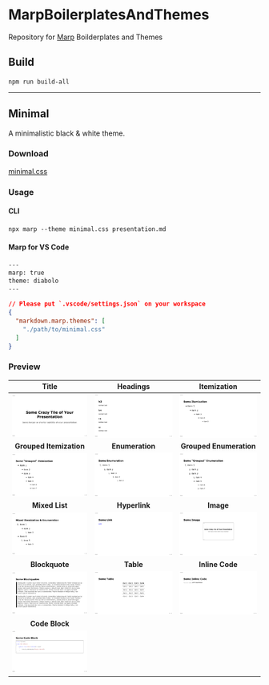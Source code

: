 # MarpBoilerplatesAndThemes
Repository for [Marp](https://marp.app) Boilderplates and Themes

##  Build

```
npm run build-all
```

---

## Minimal

A minimalistic black & white theme.

### Download

[minimal.css](./themes/minimal.css)

### Usage

#### CLI

```
npx marp --theme minimal.css presentation.md
```

#### Marp for VS Code

```
---
marp: true
theme: diabolo
---
```

```json
// Please put `.vscode/settings.json` on your workspace
{
  "markdown.marp.themes": [
    "./path/to/minimal.css"
  ]
}
```

### Preview

|**Title**|**Headings**|**Itemization**|
|:-:|:-:|:-:|
|<img src="./previews/minimal/png/slides.001.png" width="200"/>|<img src="./previews/minimal/png/slides.002.png" width="200"/>|<img src="./previews/minimal/png/slides.003.png" width="200"/>|
|**Grouped Itemization**|**Enumeration**|**Grouped Enumeration**|
|<img src="./previews/minimal/png/slides.004.png" width="200"/>|<img src="./previews/minimal/png/slides.005.png" width="200"/>|<img src="./previews/minimal/png/slides.006.png" width="200"/>|
|**Mixed List**|**Hyperlink**|**Image**|
|<img src="./previews/minimal/png/slides.007.png" width="200"/>|<img src="./previews/minimal/png/slides.008.png" width="200"/>|<img src="./previews/minimal/png/slides.009.png" width="200"/>|
|**Blockquote**|**Table**|**Inline Code**|
|<img src="./previews/minimal/png/slides.010.png" width="200"/>|<img src="./previews/minimal/png/slides.011.png" width="200"/>|<img src="./previews/minimal/png/slides.012.png" width="200"/>|
|**Code Block**|||
|<img src="./previews/minimal/png/slides.013.png" width="200"/>|||